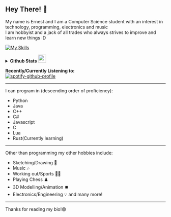 ## Hey There! 👋

My name is Ernest and I am a Computer Science student with an interest in technology, programming, electronics and music  
I am hobbyist and a jack of all trades who always strives to improve and learn new things :D

[![My Skills](https://skillicons.dev/icons?i=js,html,css,c,cs,cpp,rust,python,java,lua,arduino,blender,unity,unreal)](https://skillicons.dev)
<details><summary><b>Github Stats</b> <img src="https://raw.githubusercontent.com/bablubambal/All_logo_and_pictures/1ac69ce5fbc389725f16f989fa53c62d6e1b4883/social%20icons/github.svg" height="25" width="25" /> </summary>
  
![GitHub stats](https://github-readme-stats.vercel.app/api?username=Ernest326&show_icons=true&theme=radical)  
![Top Langs](https://github-readme-stats.vercel.app/api/top-langs/?username=Ernest326&compact=true&theme=radical)
  
</details>


  
**Recently/Currently Listening to:**  
[![spotify-github-profile](https://spotify-github-profile.kittinanx.com/api/view?uid=ernestotresto&cover_image=true&theme=novatorem&show_offline=true&background_color=800080&interchange=false&bar_color=ffffff&bar_color_cover=false)](https://github.com/kittinan/spotify-github-profile)


------
I can program in (descending order of proficiency):
- Python <!--<img src="https://raw.githubusercontent.com/bablubambal/All_logo_and_pictures/1ac69ce5fbc389725f16f989fa53c62d6e1b4883/programming%20languages/python.svg" height="25" width="25" />-->
- Java <!--<img src="https://raw.githubusercontent.com/bablubambal/All_logo_and_pictures/1ac69ce5fbc389725f16f989fa53c62d6e1b4883/programming%20languages/java.svg" height="25" width="25" /> -->
- C++ <!--<img src="https://raw.githubusercontent.com/bablubambal/All_logo_and_pictures/1ac69ce5fbc389725f16f989fa53c62d6e1b4883/programming%20languages/c%2B%2B.svg" height="25" width="25" /> -->
- C# <!--<img src="https://raw.githubusercontent.com/bablubambal/All_logo_and_pictures/1ac69ce5fbc389725f16f989fa53c62d6e1b4883/programming%20languages/c%23.svg" height="25" width="25" /> -->
- Javascript <!--<img src="https://raw.githubusercontent.com/bablubambal/All_logo_and_pictures/1ac69ce5fbc389725f16f989fa53c62d6e1b4883/programming%20languages/javascript.svg" height="25" width="25" /> -->
- C <!--<img src="https://raw.githubusercontent.com/bablubambal/All_logo_and_pictures/1ac69ce5fbc389725f16f989fa53c62d6e1b4883/programming%20languages/c.svg" height="25" width="25" /> -->
- Lua
- Rust(Currently learning) <!--<img src="https://raw.githubusercontent.com/bablubambal/All_logo_and_pictures/1ac69ce5fbc389725f16f989fa53c62d6e1b4883/programming%20languages/rust.svg" height="25" width="25" /> -->
------
Other than programming my other hobbies include:
- Sketching/Drawing 🎨
- Music 🎶
- Working out/Sports 🏋️‍♂️
- Playing Chess ♟️
- 3D Modelling/Animation ⏹️
- Electronics/Engineering 💡
and many more!
------
Thanks for reading my bio!😄

<!--
<img src=https://niamhshaw.ie/wp-content/uploads/2021/05/Patreon-Button.png href=https://www.patreon.com/Ernest326></img>
-->

<!--
**Ernest326/Ernest326** is a ✨ _special_ ✨ repository because its `README.md` (this file) appears on your GitHub profile.

Here are some ideas to get you started:

- 🔭 I’m currently working on ...
- 🌱 I’m currently learning ...
- 👯 I’m looking to collaborate on ...
- 🤔 I’m looking for help with ...
- 💬 Ask me about ...
- 📫 How to reach me: ...
- 😄 Pronouns: ...
- ⚡ Fun fact: ...
-->
